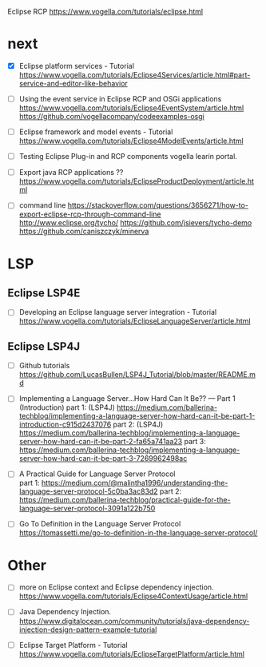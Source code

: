 Eclipse RCP
https://www.vogella.com/tutorials/eclipse.html

# next
- [x] Eclipse platform services - Tutorial
	https://www.vogella.com/tutorials/Eclipse4Services/article.html#part-service-and-editor-like-behavior

- [ ] Using the event service in Eclipse RCP and OSGi applications
	https://www.vogella.com/tutorials/Eclipse4EventSystem/article.html
	https://github.com/vogellacompany/codeexamples-osgi
	
- [ ] Eclipse framework and model events - Tutorial
	https://www.vogella.com/tutorials/Eclipse4ModelEvents/article.html

- [ ] Testing Eclipse Plug-in and RCP components
	 vogella learin portal.

- [ ] Export java RCP applications ??
	https://www.vogella.com/tutorials/EclipseProductDeployment/article.html

- [ ] command line
	https://stackoverflow.com/questions/3656271/how-to-export-eclipse-rcp-through-command-line
	http://www.eclipse.org/tycho/
	https://github.com/jsievers/tycho-demo
	https://github.com/caniszczyk/minerva
	
# LSP
## Eclipse LSP4E 
- [ ] Developing an Eclipse language server integration - Tutorial
	https://www.vogella.com/tutorials/EclipseLanguageServer/article.html

## Eclipse LSP4J
- [ ] Github tutorials
	https://github.com/LucasBullen/LSP4J_Tutorial/blob/master/README.md

- [ ] Implementing a Language Server…How Hard Can It Be?? — Part 1 (Introduction)
	part 1: (LSP4J) https://medium.com/ballerina-techblog/implementing-a-language-server-how-hard-can-it-be-part-1-introduction-c915d2437076
	part 2: (LSP4J) https://medium.com/ballerina-techblog/implementing-a-language-server-how-hard-can-it-be-part-2-fa65a741aa23
	part 3: https://medium.com/ballerina-techblog/implementing-a-language-server-how-hard-can-it-be-part-3-7269962498ac

- [ ] A Practical Guide for Language Server Protocol	
	part 1: https://medium.com/@malintha1996/understanding-the-language-server-protocol-5c0ba3ac83d2
	part 2: https://medium.com/ballerina-techblog/practical-guide-for-the-language-server-protocol-3091a122b750

- [ ] Go To Definition in the Language Server Protocol
	https://tomassetti.me/go-to-definition-in-the-language-server-protocol/

# Other
- [ ] more on Eclipse context and Eclipse dependency injection.
	https://www.vogella.com/tutorials/Eclipse4ContextUsage/article.html
	
- [ ] Java Dependency Injection.
	https://www.digitalocean.com/community/tutorials/java-dependency-injection-design-pattern-example-tutorial
	 
	 
- [ ] Eclipse Target Platform - Tutorial
	https://www.vogella.com/tutorials/EclipseTargetPlatform/article.html
